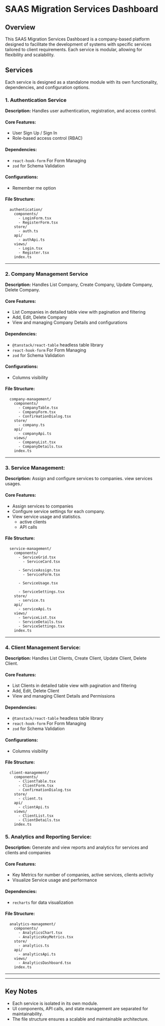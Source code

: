 # SAAS Migration Services Dashboard

## Overview
This SAAS Migration Services Dashboard is a company-based platform designed to facilitate the development of systems with specific services tailored to client requirements. Each service is modular, allowing for flexibility and scalability.

## Services
Each service is designed as a standalone module with its own functionality, dependencies, and configuration options.

### 1. Authentication Service
**Description:** Handles user authentication, registration, and access control.

#### Core Features:
- User Sign Up / Sign In
- Role-based access control (RBAC)

#### Dependencies:
- `react-hook-form` For Form Managing
- `zod` for Schema Validation

#### Configurations:
- Remember me option

#### File Structure:

```
  authentication/
    components/
      - LoginForm.tsx
      - RegisterForm.tsx
    store/
      - auth.ts
    api/
      - authApi.ts
    views/
      - Login.tsx
      - Register.tsx
    index.ts
```
---
### 2. Company Management Service
**Description:** Handles List Company, Create Company, Update Company, Delete Company.

#### Core Features:
- List Companies in detailed table view with pagination and filtering
- Add, Edit, Delete Company
- View and managing Company Details and configurations

#### Dependencies:
- `@tanstack/react-table` headless table library
- `react-hook-form` For Form Managing
- `zod` for Schema Validation

#### Configurations:
- Columns visibility

#### File Structure:

```
  company-management/
    components/
      - CompanyTable.tsx
      - CompanyForm.tsx
      - ConfirmationDialog.tsx
    store/
      - company.ts
    api/
      - companyApi.ts
    views/
      - CompanyList.tsx
      - CompanyDetails.tsx
    index.ts
```
---
### 3. Service Management:
**Description:** Assign and configure services to companies. view services usages.

#### Core Features:
- Assign services to companies
- Configure service settings for each company.
- View service usage and statistics.
  - active clients
  - API calls

#### File Structure:

```
  service-management/
    components/
      - ServiceGrid.tsx
        - ServiceCard.tsx
        
      - ServiceAssign.tsx 
        - ServiceForm.tsx
         
      - ServiceUsage.tsx
      
      - ServiceSettings.tsx
    store/
      - service.ts
    api/
      - serviceApi.ts
    views/
      - ServiceList.tsx
      - ServiceDetails.tsx
      - ServiceSettings.tsx
    index.ts
```
---
### 4. Client Management Service:
**Description:** Handles List Clients, Create Client, Update Client, Delete Client.

#### Core Features:
- List Clients in detailed table view with pagination and filtering
- Add, Edit, Delete Client
- View and managing Client Details and Permissions

#### Dependencies:
- `@tanstack/react-table` headless table library
- `react-hook-form` For Form Managing
- `zod` for Schema Validation

#### Configurations:
- Columns visibility

#### File Structure:

```
  client-management/
    components/
      - ClientTable.tsx
      - ClientForm.tsx
      - ConfirmationDialog.tsx
    store/
      - client.ts
    api/
      - clientApi.ts
    views/
      - ClientList.tsx
      - ClientDetails.tsx
    index.ts
```
### 5. Analytics and Reporting Service:
**Description:** Generate and view reports and analytics for services and clients and companies

#### Core Features:
- Key Metrics for number of companies, active services, clients activity
- Visualize Service usage and performance

#### Dependencies:
- `recharts` for data visualization

#### File Structure:

```
  analytics-management/
    components/
      - AnalyticsChart.tsx
      - AnalyticsKeyMetrics.tsx
    store/
      - analytics.ts
    api/
      - analyticsApi.ts
    views/
      - AnalyticsDashboard.tsx
    index.ts
```
---
---
## Key Notes
- Each service is isolated in its own module.
- UI components, API calls, and state management are separated for maintainability.
- The file structure ensures a scalable and maintainable architecture.